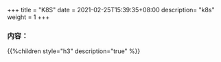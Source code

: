 +++
title = "K8S"
date =  2021-02-25T15:39:35+08:00
description= "k8s"
weight = 1
+++

### 内容：

{{%children style="h3" description="true" %}}